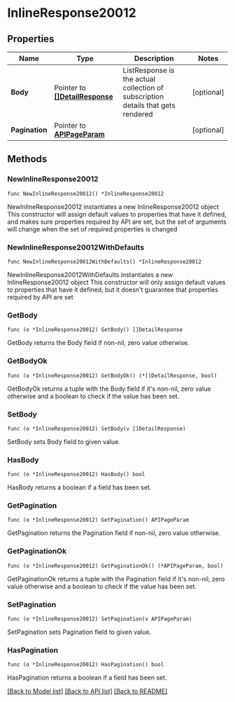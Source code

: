 # InlineResponse20012

## Properties

Name | Type | Description | Notes
------------ | ------------- | ------------- | -------------
**Body** | Pointer to [**[]DetailResponse**](DetailResponse.md) | ListResponse is the actual collection of subscription details that gets rendered | [optional] 
**Pagination** | Pointer to [**APIPageParam**](APIPageParam.md) |  | [optional] 

## Methods

### NewInlineResponse20012

`func NewInlineResponse20012() *InlineResponse20012`

NewInlineResponse20012 instantiates a new InlineResponse20012 object
This constructor will assign default values to properties that have it defined,
and makes sure properties required by API are set, but the set of arguments
will change when the set of required properties is changed

### NewInlineResponse20012WithDefaults

`func NewInlineResponse20012WithDefaults() *InlineResponse20012`

NewInlineResponse20012WithDefaults instantiates a new InlineResponse20012 object
This constructor will only assign default values to properties that have it defined,
but it doesn't guarantee that properties required by API are set

### GetBody

`func (o *InlineResponse20012) GetBody() []DetailResponse`

GetBody returns the Body field if non-nil, zero value otherwise.

### GetBodyOk

`func (o *InlineResponse20012) GetBodyOk() (*[]DetailResponse, bool)`

GetBodyOk returns a tuple with the Body field if it's non-nil, zero value otherwise
and a boolean to check if the value has been set.

### SetBody

`func (o *InlineResponse20012) SetBody(v []DetailResponse)`

SetBody sets Body field to given value.

### HasBody

`func (o *InlineResponse20012) HasBody() bool`

HasBody returns a boolean if a field has been set.

### GetPagination

`func (o *InlineResponse20012) GetPagination() APIPageParam`

GetPagination returns the Pagination field if non-nil, zero value otherwise.

### GetPaginationOk

`func (o *InlineResponse20012) GetPaginationOk() (*APIPageParam, bool)`

GetPaginationOk returns a tuple with the Pagination field if it's non-nil, zero value otherwise
and a boolean to check if the value has been set.

### SetPagination

`func (o *InlineResponse20012) SetPagination(v APIPageParam)`

SetPagination sets Pagination field to given value.

### HasPagination

`func (o *InlineResponse20012) HasPagination() bool`

HasPagination returns a boolean if a field has been set.


[[Back to Model list]](../README.md#documentation-for-models) [[Back to API list]](../README.md#documentation-for-api-endpoints) [[Back to README]](../README.md)


